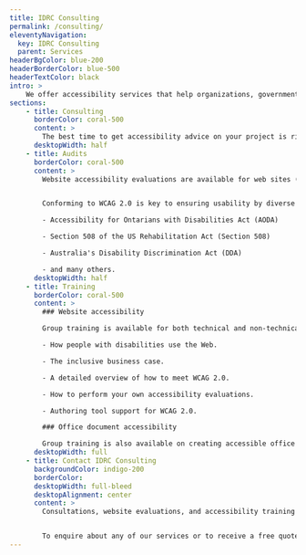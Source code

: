 ```yaml
---
title: IDRC Consulting
permalink: /consulting/
eleventyNavigation:
  key: IDRC Consulting
  parent: Services
headerBgColor: blue-200
headerBorderColor: blue-500
headerTextColor: black
intro: >
    We offer accessibility services that help organizations, governments, corporations, and non-profits ensure their offerings are inclusive.
sections:
    - title: Consulting
      borderColor: coral-500
      content: >
        The best time to get accessibility advice on your project is right from the start! But whether you are at the wireframe stage, have a site in development, or are implementing the changes recommended by an audit, we can guide you in creating an accessible website at any time in your design and development process.
      desktopWidth: half
    - title: Audits
      borderColor: coral-500
      content: >
        Website accessibility evaluations are available for web sites (including web applications and mobile web apps) to check conformance with the Web Content Accessibility Guidelines (WCAG) 2.0.


        Conforming to WCAG 2.0 is key to ensuring usability by diverse users and for meeting the various legislative requirements that are emerging around the world:

        - Accessibility for Ontarians with Disabilities Act (AODA)

        - Section 508 of the US Rehabilitation Act (Section 508)

        - Australia's Disability Discrimination Act (DDA)

        - and many others.
      desktopWidth: half
    - title: Training
      borderColor: coral-500
      content: >
        ### Website accessibility

        Group training is available for both technical and non-technical audiences. Training sessions cover:

        - How people with disabilities use the Web.

        - The inclusive business case.

        - A detailed overview of how to meet WCAG 2.0.

        - How to perform your own accessibility evaluations.

        - Authoring tool support for WCAG 2.0.

        ### Office document accessibility

        Group training is also available on creating accessible office documents (Word, PDF) with Microsoft Word and Adobe Acrobat. This non-technical training is a companion to the free Accessible Digital Office Document (ADOD) resource that the IDRC maintains.
      desktopWidth: full
    - title: Contact IDRC Consulting
      backgroundColor: indigo-200
      borderColor: 
      desktopWidth: full-bleed
      desktopAlignment: center
      content: >
        Consultations, website evaluations, and accessibility training are completed by the IDRC's own experts, all of whom possess years of experience in web and office document accessibility. 


        To enquire about any of our services or to receive a free quote, please [contact the IDRC Consulting Coordinator](mailto:lliskovoi@ocadu.ca).
---
```

